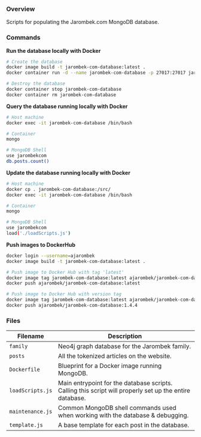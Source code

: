 ### Overview

Scripts for populating the Jarombek.com MongoDB database.

### Commands

**Run the database locally with Docker**

```bash
# Create the database
docker image build -t jarombek-com-database:latest .
docker container run -d --name jarombek-com-database -p 27017:27017 jarombek-com-database:latest

# Destroy the database
docker container stop jarombek-com-database
docker container rm jarombek-com-database
```

**Query the database running locally with Docker**

```bash
# Host machine
docker exec -it jarombek-com-database /bin/bash 

# Container
mongo

# MongoDB Shell
use jarombekcom
db.posts.count()
```

**Update the database running locally with Docker**

```bash
# Host machine
docker cp . jarombek-com-database:/src/
docker exec -it jarombek-com-database /bin/bash

# Container
mongo

# MongoDB Shell
use jarombekcom
load('./loadScripts.js')
```

**Push images to DockerHub**

```bash
docker login --username=ajarombek
docker image build -t jarombek-com-database:latest .

# Push image to Docker Hub with tag 'latest'
docker image tag jarombek-com-database:latest ajarombek/jarombek-com-database:latest
docker push ajarombek/jarombek-com-database:latest

# Push image to Docker Hub with version tag
docker image tag jarombek-com-database:latest ajarombek/jarombek-com-database:1.4.4
docker push ajarombek/jarombek-com-database:1.4.4
```

### Files

| Filename         | Description                                                                                              |
|------------------|----------------------------------------------------------------------------------------------------------|
| `family`         | Neo4j graph database for the Jarombek family.                                                            |
| `posts`          | All the tokenized articles on the website.                                                               |
| `Dockerfile`     | Blueprint for a Docker image running MongoDB.                                                            |
| `loadScripts.js` | Main entrypoint for the database scripts.  Calling this script will properly set up the entire database. |
| `maintenance.js` | Common MongoDB shell commands used when working with the database & debugging.                           |
| `template.js`    | A base template for each post in the database.                                                           |